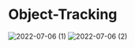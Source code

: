 # Object-Tracking
![2022-07-06 (1)](https://user-images.githubusercontent.com/85798077/177437097-67af85d9-fa05-4671-875b-cc7890d2209c.png)
![2022-07-06 (2)](https://user-images.githubusercontent.com/85798077/177437123-f15c244f-d9b2-45ac-9b58-4d7e4f76cf40.png)

